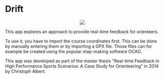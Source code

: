 Drift
=====

<p align="center" style="border:1px #dddddd;"><img src="https://raw.githubusercontent.com/chrisalbert/Drift/master/Assets/overview.png?token=3205738__eyJzY29wZSI6IlJhd0Jsb2I6Y2hyaXNhbGJlcnQvRHJpZn"vbWFzdGVyL0Fzc2V0cy9vdmVydmlldy5wbmciLCJleHBpcmVzIjoxNDA1NjA5ODU1fQ%3D%3D--00e41cfe4d4daee7523ec16f1c1876d0079ceab9"/></p>

This app explores an approach to provide real-time feedback for orienteers.

To use it, you have to import the course coordinates first. This can be done by manually entering them or by importing a GPX file. Those files can for example be created using the popular map-making software OCAD.

This app was developed as part of the master thesis "Real-time Feedback in High Performance Sports Scenarios: A Case Study for Orienteering" in 2014 by Christoph Albert. 